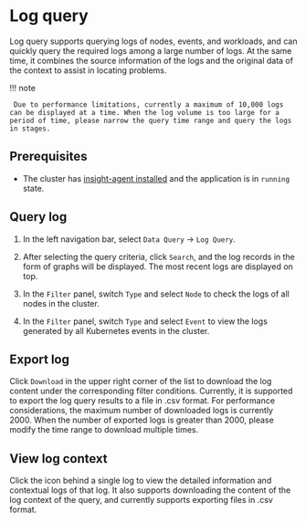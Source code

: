 # Log query

Log query supports querying logs of nodes, events, and workloads, and can quickly query the required logs among a large number of logs. At the same time, it combines the source information of the logs and the original data of the context to assist in locating problems.

!!! note

     Due to performance limitations, currently a maximum of 10,000 logs can be displayed at a time. When the log volume is too large for a period of time, please narrow the query time range and query the logs in stages.

## Prerequisites

- The cluster has [insight-agent installed](../01quickstart/installagent.md) and the application is in `running` state.

## Query log

1. In the left navigation bar, select `Data Query` -> `Log Query`.

    

2. After selecting the query criteria, click `Search`, and the log records in the form of graphs will be displayed. The most recent logs are displayed on top.

3. In the `Filter` panel, switch `Type` and select `Node` to check the logs of all nodes in the cluster.

    

4. In the `Filter` panel, switch `Type` and select `Event` to view the logs generated by all Kubernetes events in the cluster.

    

## Export log

Click `Download` in the upper right corner of the list to download the log content under the corresponding filter conditions. Currently, it is supported to export the log query results to a file in .csv format.
For performance considerations, the maximum number of downloaded logs is currently 2000. When the number of exported logs is greater than 2000, please modify the time range to download multiple times.



## View log context

Click the icon behind a single log to view the detailed information and contextual logs of that log. It also supports downloading the content of the log context of the query, and currently supports exporting files in .csv format.

